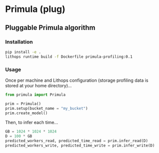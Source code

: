 # Primula (plug) 
## Pluggable Primula algorithm

### Installation

```bash
pip install -e .
lithops runtime build -f Dockerfile primula-profiling:0.1
```

### Usage

Once per machine and Lithops configuration (storage profiling data is stored at your home directory)...
```python
from primula import Primula

prim = Primula()
prim.setup(bucket_name = "my_bucket")
prim.create_model()
```

Then, to infer each time...
```python
GB = 1024 * 1024 * 1024
D = 100 * GB
predicted_workers_read, predicted_time_read = prim.infer_read(D)
predicted_workers_write, predicted_time_write = prim.infer_write(D)
```


